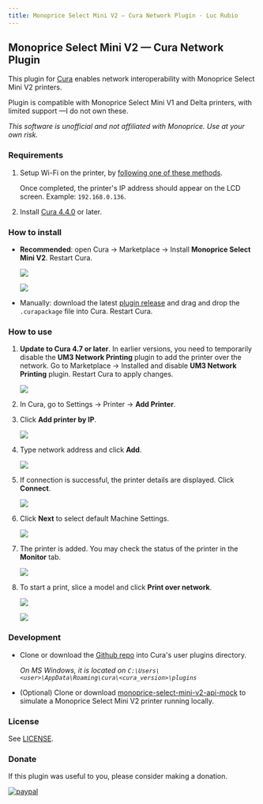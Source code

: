 ```yaml
---
title: Monoprice Select Mini V2 — Cura Network Plugin · Luc Rubio
---
```


## Monoprice Select Mini V2 — Cura Network Plugin

This plugin for [Cura](https://github.com/ultimaker/cura) enables network interoperability with Monoprice Select Mini V2 printers.

Plugin is compatible with Monoprice Select Mini V1 and Delta printers, with limited support ⁠—I do not own these.

_This software is unofficial and not affiliated with Monoprice. Use at your own risk._

### Requirements

1. Setup Wi-Fi on the printer, by [following one of these methods](https://www.mpselectmini.com/wifi/start). 

   Once completed, the printer's IP address should appear on the LCD screen. Example: `192.168.0.136`.

1. Install [Cura 4.4.0](https://ultimaker.com/software/ultimaker-cura) or later.

### How to install

* **Recommended**: open Cura → Marketplace → Install **Monoprice Select Mini V2**. Restart Cura.

  ![](https://github.com/loociano/loociano.github.io/blob/master/assets/mpsm2-cura-plugin/marketplace.png?raw=true)

  ![](https://github.com/loociano/loociano.github.io/blob/master/assets/mpsm2-cura-plugin/cura-marketplace.png?raw=true)

* Manually: download the latest [plugin release](https://github.com/loociano/MPSM2NetworkPrinting/releases) and drag and drop the `.curapackage` file into Cura. Restart Cura.

### How to use

1. **Update to Cura 4.7 or later**. In earlier versions, you need to temporarily disable the **UM3 Network Printing** plugin to add the printer over the network. Go to Marketplace → Installed and disable **UM3 Network Printing** plugin. Restart Cura to apply changes.

   ![](https://github.com/loociano/loociano.github.io/blob/master/assets/mpsm2-cura-plugin/um3-network-printing-disabled.png?raw=true)

1. In Cura, go to Settings → Printer →  **Add Printer**.

1. Click **Add printer by IP**.

   ![](https://github.com/loociano/loociano.github.io/blob/master/assets/mpsm2-cura-plugin/cura-add-a-printer.png?raw=true)

1. Type network address and click **Add**.

   ![](https://github.com/loociano/loociano.github.io/blob/master/assets/mpsm2-cura-plugin/cura-add-printer-by-ip-address.png?raw=true)

1. If connection is successful, the printer details are displayed. Click **Connect**.

   ![](https://github.com/loociano/loociano.github.io/blob/master/assets/mpsm2-cura-plugin/cura-add-printer-by-ip-address-connect.png?raw=true)

1. Click **Next** to select default Machine Settings.

   ![](https://github.com/loociano/loociano.github.io/blob/master/assets/mpsm2-cura-plugin/cura-machine-settings.png?raw=true)

1. The printer is added. You may check the status of the printer in the **Monitor** tab.

   ![](https://github.com/loociano/loociano.github.io/blob/master/assets/mpsm2-cura-plugin/cura-monitor-tab.png?raw=true)

1. To start a print, slice a model and click **Print over network**.

   ![](https://github.com/loociano/loociano.github.io/blob/master/assets/mpsm2-cura-plugin/cura-prepare-model.png?raw=true)

   ![](https://github.com/loociano/loociano.github.io/blob/master/assets/mpsm2-cura-plugin/cura-sending-print-job.png?raw=true)

### Development

* Clone or download the [Github repo](https://github.com/loociano/MPSM2NetworkPrinting) into Cura's user plugins 
directory.

   _On MS Windows, it is located on `C:\Users\<user>\AppData\Roaming\cura\<cura_version>\plugins`_

* (Optional) Clone or download [monoprice-select-mini-v2-api-mock](https://github.com/loociano/monoprice-select-mini-v2-api-mock) 
to simulate a Monoprice Select Mini V2 printer running locally.

### License

See [LICENSE](https://github.com/loociano/MPSM2NetworkPrinting/blob/master/LICENSE).

### Donate

If this plugin was useful to you, please consider making a donation.

[![paypal](https://www.paypalobjects.com/en_US/i/btn/btn_donateCC_LG.gif)](https://www.paypal.com/cgi-bin/webscr?cmd=_s-xclick&hosted_button_id=AHZG8HGU4GM8G)